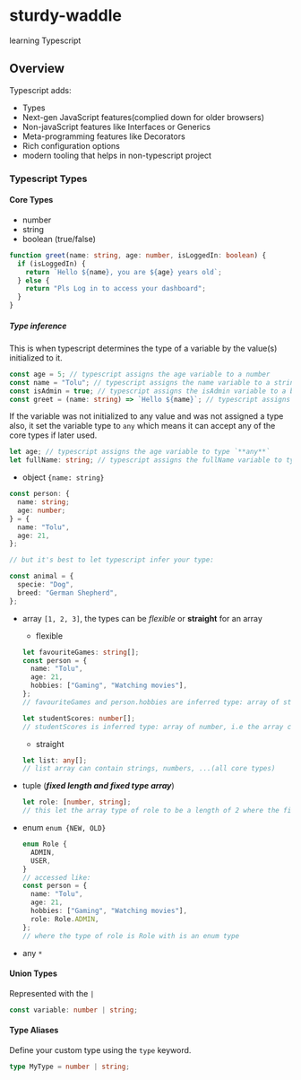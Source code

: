# sturdy-waddle

learning Typescript

## Overview

Typescript adds:

- Types
- Next-gen JavaScript features(complied down for older browsers)
- Non-javaScript features like Interfaces or Generics
- Meta-programming features like Decorators
- Rich configuration options
- modern tooling that helps in non-typescript project

### Typescript Types

#### Core Types

- number
- string
- boolean (true/false)

```ts
function greet(name: string, age: number, isLoggedIn: boolean) {
  if (isLoggedIn) {
    return `Hello ${name}, you are ${age} years old`;
  } else {
    return "Pls Log in to access your dashboard";
  }
}
```

##### Type inference

This is when typescript determines the type of a variable by the value(s) initialized to it.

```ts
const age = 5; // typescript assigns the age variable to a number
const name = "Tolu"; // typescript assigns the name variable to a string
const isAdmin = true; // typescript assigns the isAdmin variable to a boolean
const greet = (name: string) => `Hello ${name}`; // typescript assigns the greet function to a string because it returns prop which is also a string
```

If the variable was not initialized to any value and was not assigned a type also, it set the variable type to `any` which means it can accept any of the core types if later used.

```ts
let age; // typescript assigns the age variable to type `**any**`
let fullName: string; // typescript assigns the fullName variable to type `string` because it assigned the type at the declaration.
```

- object `{name: string}`

```ts
const person: {
  name: string;
  age: number;
} = {
  name: "Tolu",
  age: 21,
};

// but it's best to let typescript infer your type:

const animal = {
  specie: "Dog",
  breed: "German Shepherd",
};
```

- array `[1, 2, 3]`, the types can be _flexible_ or **straight** for an array

  - flexible

  ```ts
  let favouriteGames: string[];
  const person = {
    name: "Tolu",
    age: 21,
    hobbies: ["Gaming", "Watching movies"],
  };
  // favouriteGames and person.hobbies are inferred type: array of strings, i.e the array can only contain string values

  let studentScores: number[];
  // studentScores is inferred type: array of number, i.e the array can only contain number values
  ```

  - straight

  ```ts
  let list: any[];
  // list array can contain strings, numbers, ...(all core types)
  ```

- tuple (**_fixed length and fixed type array_**)

  ```ts
  let role: [number, string];
  // this let the array type of role to be a length of 2 where the first element is a number and the second is a string
  ```

- enum `enum {NEW, OLD}`

  ```ts
  enum Role {
    ADMIN,
    USER,
  }
  // accessed like:
  const person = {
    name: "Tolu",
    age: 21,
    hobbies: ["Gaming", "Watching movies"],
    role: Role.ADMIN,
  };
  // where the type of role is Role with is an enum type
  ```

- any `*`

#### Union Types

Represented with the `|`

```ts
const variable: number | string;
```

#### Type Aliases

Define your custom type using the `type` keyword.

```ts
type MyType = number | string;
```
